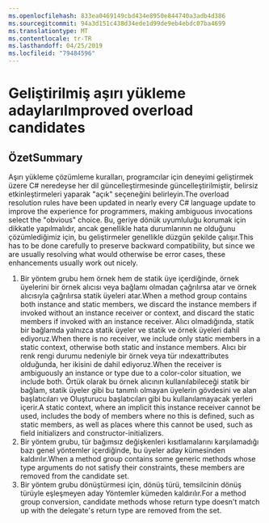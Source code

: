 ```yaml
---
ms.openlocfilehash: 833ea0469149cbd434e8950e844740a3adb4d386
ms.sourcegitcommit: 94a3d151c438d34ede1d99de9eb4ebdc07ba4699
ms.translationtype: MT
ms.contentlocale: tr-TR
ms.lasthandoff: 04/25/2019
ms.locfileid: "79484596"
---
```

# <a name="improved-overload-candidates"></a><span data-ttu-id="e9e28-101">Geliştirilmiş aşırı yükleme adayları</span><span class="sxs-lookup"><span data-stu-id="e9e28-101">Improved overload candidates</span></span>

## <a name="summary"></a><span data-ttu-id="e9e28-102">Özet</span><span class="sxs-lookup"><span data-stu-id="e9e28-102">Summary</span></span>
[summary]: #summary

<span data-ttu-id="e9e28-103">Aşırı yükleme çözümleme kuralları, programcılar için deneyimi geliştirmek üzere C# neredeyse her dil güncelleştirmesinde güncelleştirilmiştir, belirsiz etkinleştirmeleri yaparak "açık" seçeneğini belirleyin.</span><span class="sxs-lookup"><span data-stu-id="e9e28-103">The overload resolution rules have been updated in nearly every C# language update to improve the experience for programmers, making ambiguous invocations select the "obvious" choice.</span></span> <span data-ttu-id="e9e28-104">Bu, geriye dönük uyumluluğu korumak için dikkatle yapılmalıdır, ancak genellikle hata durumlarının ne olduğunu çözümlediğimiz için, bu geliştirmeler genellikle düzgün şekilde çalışır.</span><span class="sxs-lookup"><span data-stu-id="e9e28-104">This has to be done carefully to preserve backward compatibility, but since we are usually resolving what would otherwise be error cases, these enhancements usually work out nicely.</span></span>

1. <span data-ttu-id="e9e28-105">Bir yöntem grubu hem örnek hem de statik üye içerdiğinde, örnek üyelerini bir örnek alıcısı veya bağlamı olmadan çağrılırsa atar ve örnek alıcısıyla çağrılırsa statik üyeleri atar.</span><span class="sxs-lookup"><span data-stu-id="e9e28-105">When a method group contains both instance and static members, we discard the instance members if invoked without an instance receiver or context, and discard the static members if invoked with an instance receiver.</span></span> <span data-ttu-id="e9e28-106">Alıcı olmadığında, statik bir bağlamda yalnızca statik üyeler ve statik ve örnek üyeleri dahil ediyoruz.</span><span class="sxs-lookup"><span data-stu-id="e9e28-106">When there is no receiver, we include only static members in a static context, otherwise both static and instance members.</span></span> <span data-ttu-id="e9e28-107">Alıcı bir renk rengi durumu nedeniyle bir örnek veya tür ındexattributes olduğunda, her ikisini de dahil ediyoruz.</span><span class="sxs-lookup"><span data-stu-id="e9e28-107">When the receiver is ambiguously an instance or type due to a color-color situation, we include both.</span></span> <span data-ttu-id="e9e28-108">Örtük olarak bu örnek alıcının kullanılabileceği statik bir bağlam, statik üyeler gibi bu tanımlı olmayan üyelerin gövdesini ve alan başlatıcıları ve Oluşturucu başlatıcıları gibi bu kullanılamayacak yerleri içerir.</span><span class="sxs-lookup"><span data-stu-id="e9e28-108">A static context, where an implicit this instance receiver cannot be used, includes the body of members where no this is defined, such as static members, as well as places where this cannot be used, such as field initializers and constructor-initializers.</span></span>
2. <span data-ttu-id="e9e28-109">Bir yöntem grubu, tür bağımsız değişkenleri kısıtlamalarını karşılamadığı bazı genel yöntemler içerdiğinde, bu üyeler aday kümesinden kaldırılır.</span><span class="sxs-lookup"><span data-stu-id="e9e28-109">When a method group contains some generic methods whose type arguments do not satisfy their constraints, these members are removed from the candidate set.</span></span>
3. <span data-ttu-id="e9e28-110">Bir yöntem grubu dönüştürmesi için, dönüş türü, temsilcinin dönüş türüyle eşleşmeyen aday Yöntemler kümeden kaldırılır.</span><span class="sxs-lookup"><span data-stu-id="e9e28-110">For a method group conversion, candidate methods whose return type doesn't match up with the delegate's return type are removed from the set.</span></span>
